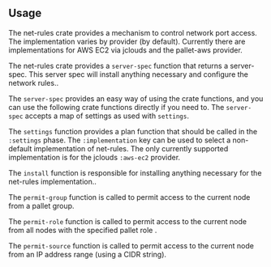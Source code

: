 ## Usage

The net-rules crate provides a mechanism to control network port
access.  The implementation varies by provider (by default).
Currently there are implementations for AWS EC2 via jclouds and the
pallet-aws provider.

The net-rules crate provides a `server-spec` function that returns a
server-spec. This server spec will install anything necessary and
configure the network rules..

The `server-spec` provides an easy way of using the crate functions,
and you can use the following crate functions directly if you need to.
The `server-spec` accepts a map of settings as used with `settings`.

The `settings` function provides a plan function that should be called
in the `:settings` phase.  The `:implementation` key can be used to
select a non-default implementation of net-rules.  The only currently
supported implementation is for the jclouds `:aws-ec2` provider.

The `install` function is responsible for installing anything
necessary for the net-rules implementation..

The `permit-group` function is called to permit access to the current
node from a pallet group.

The `permit-role` function is called to permit access to the current
node from all nodes with the specified pallet role .

The `permit-source` function is called to permit access to the current
node from an IP address range (using a CIDR string).
